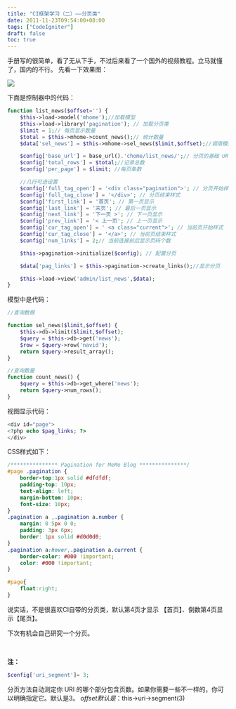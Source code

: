 ```yaml
---
title: "CI框架学习（二）——分页类"
date: 2011-11-23T09:54:00+08:00
tags: ["CodeIgniter"] 
draft: false
toc: true
---
```


手册写的很简单，看了无从下手，不过后来看了一个国外的视频教程。立马就懂了，国内的不行。 先看一下效果图：

![](https://blog-1251237404.cos.ap-guangzhou.myqcloud.com/20190424160806.png)

下面是控制器中的代码：

```php
function list_news($offset='') {
    $this->load->model('mhome');//加载模型
    $this->load->library('pagination'); // 加载分页类
    $limit = 1;// 每页显示数量
    $total = $this->mhome->count_news();// 统计数量
    $data['sel_news'] = $this->mhome->sel_news($limit,$offset);//调用模型，查询数据库

    $config['base_url'] = base_url().'chome/list_news/';// 分页的基础 URL
    $config['total_rows'] = $total;//记录总数
    $config['per_page'] = $limit; //每页条数

    //几行可选设置
    $config['full_tag_open'] = '<div class="pagination">'; // 分页开始样式
    $config['full_tag_close'] = '</div>'; // 分页结束样式
    $config['first_link'] = '首页'; // 第一页显示
    $config['last_link'] = '末页'; // 最后一页显示
    $config['next_link'] = '下一页 >'; // 下一页显示
    $config['prev_link'] = '< 上一页'; // 上一页显示
    $config['cur_tag_open'] = ' <a class="current">'; // 当前页开始样式
    $config['cur_tag_close'] = '</a>'; // 当前页结束样式
    $config['num_links'] = 2;// 当前连接前后显示页码个数

    $this->pagination->initialize($config); // 配置分页

    $data['pag_links'] = $this->pagination->create_links();//显示分页

    $this->load->view('admin/list_news',$data);
}
```

模型中是代码：

```php
//查询数据

function sel_news($limit,$offset) {
    $this->db->limit($limit,$offset);
    $query = $this->db->get('news');
    $row = $query->row('navid');
    return $query->result_array();
}

//查询数量
function count_news() {
    $query = $this->db->get_where('news');
    return $query->num_rows();
}
```

视图显示代码：

```php
<div id="page">
<?php echo $pag_links; ?>
</div>
```

CSS样式如下：

```css
/*************** Pagination for MeMo Blog ***************/
#page .pagination {
    border-top:1px solid #dfdfdf;
    padding-top: 10px;
    text-align: left;
    margin-bottom: 10px;
    font-size: 10px;
}
.pagination a ,.pagination a.number {
    margin: 0 5px 0 0;
    padding: 3px 6px;
    border: 1px solid #d0d0d0;
}
.pagination a:hover,.pagination a.current {
    border-color: #000 !important;
    color: #000 !important;
}

#page{
    float:right;
}
```

说实话，不是很喜欢CI自带的分页类，默认第4页才显示 【首页】、倒数第4页显示【尾页】。

下次有机会自己研究一个分页。

 

**注：**

```php
$config['uri_segment']= 3;
```

分页方法自动测定你 URI 的哪个部分包含页数。如果你需要一些不一样的，你可以明确指定它。默认是3。 $offset 默认是：$this->uri->segment(3)